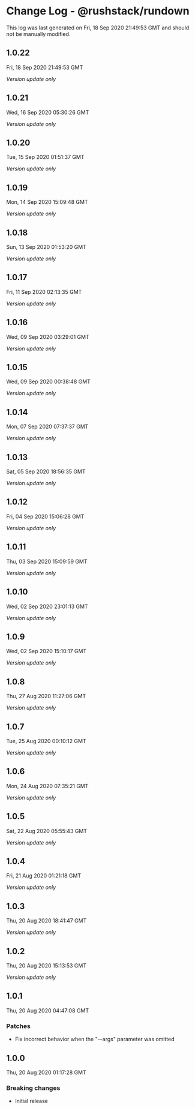 # Change Log - @rushstack/rundown

This log was last generated on Fri, 18 Sep 2020 21:49:53 GMT and should not be manually modified.

## 1.0.22
Fri, 18 Sep 2020 21:49:53 GMT

*Version update only*

## 1.0.21
Wed, 16 Sep 2020 05:30:26 GMT

*Version update only*

## 1.0.20
Tue, 15 Sep 2020 01:51:37 GMT

*Version update only*

## 1.0.19
Mon, 14 Sep 2020 15:09:48 GMT

*Version update only*

## 1.0.18
Sun, 13 Sep 2020 01:53:20 GMT

*Version update only*

## 1.0.17
Fri, 11 Sep 2020 02:13:35 GMT

*Version update only*

## 1.0.16
Wed, 09 Sep 2020 03:29:01 GMT

*Version update only*

## 1.0.15
Wed, 09 Sep 2020 00:38:48 GMT

*Version update only*

## 1.0.14
Mon, 07 Sep 2020 07:37:37 GMT

*Version update only*

## 1.0.13
Sat, 05 Sep 2020 18:56:35 GMT

*Version update only*

## 1.0.12
Fri, 04 Sep 2020 15:06:28 GMT

*Version update only*

## 1.0.11
Thu, 03 Sep 2020 15:09:59 GMT

*Version update only*

## 1.0.10
Wed, 02 Sep 2020 23:01:13 GMT

*Version update only*

## 1.0.9
Wed, 02 Sep 2020 15:10:17 GMT

*Version update only*

## 1.0.8
Thu, 27 Aug 2020 11:27:06 GMT

*Version update only*

## 1.0.7
Tue, 25 Aug 2020 00:10:12 GMT

*Version update only*

## 1.0.6
Mon, 24 Aug 2020 07:35:21 GMT

*Version update only*

## 1.0.5
Sat, 22 Aug 2020 05:55:43 GMT

*Version update only*

## 1.0.4
Fri, 21 Aug 2020 01:21:18 GMT

*Version update only*

## 1.0.3
Thu, 20 Aug 2020 18:41:47 GMT

*Version update only*

## 1.0.2
Thu, 20 Aug 2020 15:13:53 GMT

*Version update only*

## 1.0.1
Thu, 20 Aug 2020 04:47:08 GMT

### Patches

- Fix incorrect behavior when the "--args" parameter was omitted

## 1.0.0
Thu, 20 Aug 2020 01:17:28 GMT

### Breaking changes

- Initial release

